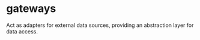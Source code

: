 # gateways
Act as adapters for external data sources, providing an abstraction layer for data access.
